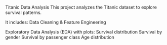 Titanic Data Analysis
This project analyzes the Titanic dataset to explore survival patterns.

It includes:
Data Cleaning & Feature Engineering

Exploratory Data Analysis (EDA) with plots:
Survival distribution
Survival by gender
Survival by passenger class
Age distribution

